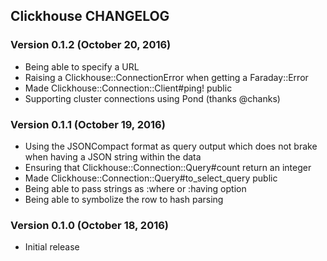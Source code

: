 ## Clickhouse CHANGELOG

### Version 0.1.2 (October 20, 2016)

* Being able to specify a URL
* Raising a Clickhouse::ConnectionError when getting a Faraday::Error
* Made Clickhouse::Connection::Client#ping! public
* Supporting cluster connections using Pond (thanks @chanks)

### Version 0.1.1 (October 19, 2016)

* Using the JSONCompact format as query output which does not brake when having a JSON string within the data
* Ensuring that Clickhouse::Connection::Query#count return an integer
* Made Clickhouse::Connection::Query#to_select_query public
* Being able to pass strings as :where or :having option
* Being able to symbolize the row to hash parsing

### Version 0.1.0 (October 18, 2016)

* Initial release
